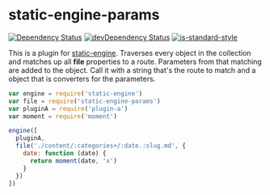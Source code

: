 # static-engine-params

[![Dependency Status](https://david-dm.org/erickmerchant/static-engine-params.svg?style=flat-square)](https://david-dm.org/erickmerchant/static-engine-params) [![devDependency Status](https://david-dm.org/erickmerchant/static-engine-params/dev-status.svg?style=flat-square)](https://david-dm.org/erickmerchant/static-engine-params#info=devDependencies) [![js-standard-style](https://img.shields.io/badge/code%20style-standard-brightgreen.svg?style=flat)](https://github.com/feross/standard)

This is a plugin for [static-engine](https://github.com/erickmerchant/static-engine). Traverses every object in the collection and matches up all __file__ properties to a route. Parameters from that matching are added to the object. Call it with a string that's the route to match and a object that is converters for the parameters.

```javascript
var engine = require('static-engine')
var file = require('static-engine-params')
var pluginA = require('plugin-a')
var moment = require('moment')

engine([
  pluginA,
  file('./content/:categories+/:date.:slug.md', {
    date: function (date) {
      return moment(date, 'x')
    }
  })
])
```
